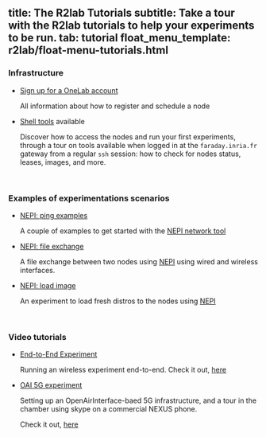 title: The R2lab Tutorials
subtitle: Take a tour with the R2lab tutorials to help your experiments to be run.
tab: tutorial
float_menu_template: r2lab/float-menu-tutorials.html
---

### Infrastructure
* [Sign up for a OneLab account](tuto-01-registration.md)

  All information about how to register and schedule a node
* [Shell tools](tuto-02-shell-tools.md) available

  Discover how to access the nodes and run your first experiments, through a tour on tools available when logged in at the `faraday.inria.fr` gateway from a regular `ssh` session: how to check for nodes status, leases, images, and more.

<br />

### Examples of experimentations scenarios

* [NEPI: ping examples](tuto-03-As.md)

  A couple of examples to get started with the [NEPI network tool](tools.md)

* [NEPI: file exchange](tuto-04-Bs.md)

  A file exchange between two nodes using [NEPI](tools.md) using wired and wireless interfaces.

* [NEPI: load image](tuto-05-Cs.md)

  An experiment to load fresh distros to the nodes using [NEPI](tools.md)

<br />

### Video tutorials

  * [End-to-End Experiment](https://youtu.be/vDPLQNsZaVY)

    Running an wireless experiment end-to-end. Check it out, [here](https://youtu.be/vDPLQNsZaVY)

  * [OAI 5G experiment](https://youtu.be/FpZo6uqTosQ)

    Setting up an OpenAirInterface-baed 5G infrastructure, and a tour in the chamber using skype on a commercial NEXUS phone.

    Check it out, [here](https://youtu.be/FpZo6uqTosQ)
